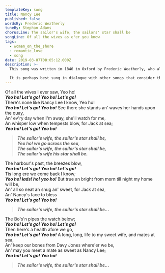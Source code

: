 ```yaml
---
templateKey: song
title: Nancy Lee
published: false
wordsBy: Frederic Weatherly
tuneBy: Stephan Adams
chorusLine: The sailor's wife, the sailors' star shall be
songLine: Of all the wives as e'er you know
tags:
  - women_on_the_shore
  - romantic_love
  - song
date: 2019-03-07T08:05:12.000Z
description: >-
  This song was written in 1840 in Oxford by Frederic Weatherly, who also wrote the words to "Danny Boy". *Nancy Lee* was described by Oake Marten as a "good old tarry song". The version here is based on the version by the Lübeck Shanty Choir.

  It is perhaps best sung in dialogue with other songs that consider the lives of the women left behind, such as [Twiddles](https://www.auntieshanty.org/songs/twiddles/) and [Sweet Mary Starbuck](https://www.auntieshanty.org/songs/sweet-mary-starbuck/). 
---
```

Of all the wives I ever saw, Yeo ho!\
***Yeo ho! Let's go! Yeo ho! Let's go!***\
There's none like Nancy Lee I know, Yeo ho!\
***Yeo ho! Let's go! Yeo ho!***
See there she stands an' waves her hands upon the quay,\
An' ev'ry day when I'm away, she'll watch for me,\
An whisper low when tempests blow, for Jack at sea;\
***Yeo ho! Let's go! Yeo ho!***

>***The sailor's wife, the sailor's star shall be,\
Yeo ho! we go across the sea,\
The sailor's wife, the sailor's star shall be,\
The sailor's wife his star shall be.***

The harbour's past, the breezes blow,\
***Yeo ho! Let's go! Yeo ho! Let's go!***\
Tis long ere we come back I know;\
***Yeo ho! lads! ho! yeo ho!***
But true an bright from morn till night my home will be,\
An' all so neat an snug an' sweet, for Jack at sea,\
An' Nancy's face to bless\
***Yeo ho! Let's go! Yeo ho!***

>***The sailor's wife, the sailor's star shall be...***

The Bo's'n pipes the watch below;\
***Yeo ho! Let's go! Yeo ho! Let's go!***\
Then here's a health afore we go,\
***Yeo ho! Let's go! Yeo ho!***
A long, long, life to my sweet wife, and mates at sea,\
An' keep our bones from Davy Jones where'er we be,\
An' may you meet a mate as sweet as Nancy Lee;\
***Yeo ho! Let's go! Yeo ho!***

>***The sailor's wife, the sailor's star shall be...***
